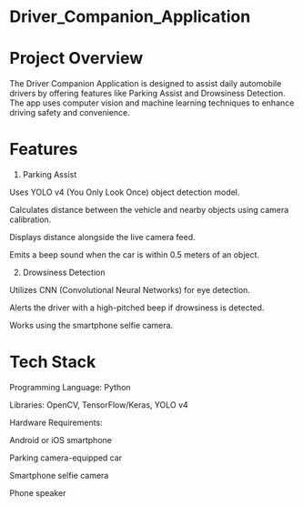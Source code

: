 # Driver_Companion_Application
# Project Overview

The Driver Companion Application is designed to assist daily automobile drivers by offering features like Parking Assist and Drowsiness Detection. The app uses computer vision and machine learning techniques to enhance driving safety and convenience.

# Features

1. Parking Assist

Uses YOLO v4 (You Only Look Once) object detection model.

Calculates distance between the vehicle and nearby objects using camera calibration.

Displays distance alongside the live camera feed.

Emits a beep sound when the car is within 0.5 meters of an object.

2. Drowsiness Detection

Utilizes CNN (Convolutional Neural Networks) for eye detection.

Alerts the driver with a high-pitched beep if drowsiness is detected.

Works using the smartphone selfie camera.

# Tech Stack

Programming Language: Python

Libraries: OpenCV, TensorFlow/Keras, YOLO v4

Hardware Requirements:

Android or iOS smartphone

Parking camera-equipped car

Smartphone selfie camera

Phone speaker
